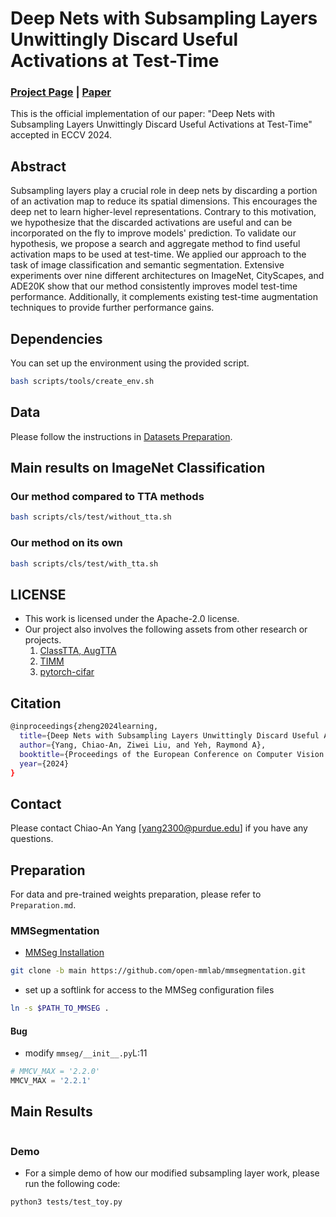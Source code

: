 # Deep Nets with Subsampling Layers Unwittingly Discard Useful Activations at Test-Time

### [Project Page]() | [Paper]()

This is the official implementation of our paper: "Deep Nets with Subsampling Layers Unwittingly Discard Useful Activations at Test-Time" accepted in ECCV 2024.

## Abstract
Subsampling layers play a crucial role in deep nets by discarding a portion of an activation map to reduce its spatial dimensions. This encourages the deep net to learn higher-level representations. Contrary to this motivation, we hypothesize that the discarded activations are useful and can be incorporated on the fly to improve models' prediction. To validate our hypothesis, we propose a search and aggregate method to find useful activation maps to be used at test-time. We applied our approach to the task of image classification and semantic segmentation. Extensive experiments over nine different architectures on ImageNet, CityScapes, and ADE20K show that our method consistently improves model test-time performance. Additionally, it complements existing test-time augmentation techniques to provide further performance gains.

## Dependencies
You can set up the environment using the provided script. 
```bash
bash scripts/tools/create_env.sh
```

## Data
Please follow the instructions in [Datasets Preparation](Preparation.md).

## Main results on ImageNet Classification

### Our method compared to TTA methods

```bash
bash scripts/cls/test/without_tta.sh
```

### Our method on its own

```bash
bash scripts/cls/test/with_tta.sh
```

## LICENSE
- This work is licensed under the Apache-2.0 license.
- Our project also involves the following assets from other research or projects.
    1. [ClassTTA, AugTTA](https://github.com/divyashan/test-time-augmentation)
    2. [TIMM](https://github.com/huggingface/pytorch-image-models)
    3. [pytorch-cifar](https://github.com/kuangliu/pytorch-cifar)

## Citation
```bash
@inproceedings{zheng2024learning,
  title={Deep Nets with Subsampling Layers Unwittingly Discard Useful Activations at Test-Time},
  author={Yang, Chiao-An, Ziwei Liu, and Yeh, Raymond A},
  booktitle={Proceedings of the European Conference on Computer Vision (ECCV)},
  year={2024}
}
```

## Contact
Please contact Chiao-An Yang [yang2300@purdue.edu] if you have any questions.









## Preparation
For data and pre-trained weights preparation, please refer to `Preparation.md`.



### MMSegmentation
- [MMSeg Installation](https://mmdetection.readthedocs.io/en/latest/get_started.html)
```bash
git clone -b main https://github.com/open-mmlab/mmsegmentation.git
```

- set up a softlink for access to the MMSeg configuration files
```bash
ln -s $PATH_TO_MMSEG .
```

#### Bug
- modify `mmseg/__init__.py`L:11
```python
# MMCV_MAX = '2.2.0'
MMCV_MAX = '2.2.1'
```

## Main Results
```bash

```

### Demo
- For a simple demo of how our modified subsampling layer work, please run the following code:
```bash
python3 tests/test_toy.py
```


